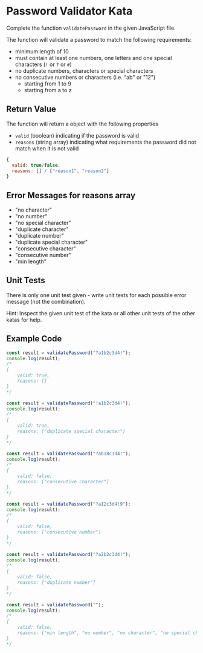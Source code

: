 # Password Validator Kata

Complete the function `validatePassword` in the given JavaScript file.

The function will validate a password to match the following requirements:

- minimum length of 10
- must contain at least one numbers, one letters and one special characters (`!` or `?` or `#`)
- no duplicate numbers, characters or special characters
- no consecutive numbers or characters (i.e. "ab" or "12")
  - starting from 1 to 9
  - starting from a to z

## Return Value

The function will return a object with the following properties

- `valid` (boolean) indicating if the password is valid
- `reasons` (string array) indicating what requirements the password did not match when it is not valid

```js
{
  valid: true/false,
  reasons: [] / ["reason1", "reason2"]
}
```

## Error Messages for reasons array

- "no character"
- "no number"
- "no special character"
- "duplicate character"
- "duplicate number"
- "duplicate special character"
- "consecutive character"
- "consecutive number"
- "min length"

## Unit Tests

There is only one unit test given - write unit tests for each possible error message (not the combination).

Hint: Inspect the given unit test of the kata or all other unit tests of the other katas for help.

## Example Code

```js
const result = validatePassword("?a1b2c3d4!");
console.log(result);
/*
{  
    valid: true, 
    reasons: []
}
*/
```

```js
const result = validatePassword("!a1b2c3d4!");
console.log(result);
/*
{  
    valid: true, 
    reasons: ["duplicate special character"]
}
*/
```

```js
const result = validatePassword("?ab18c3d4!");
console.log(result);
/*
{  
    valid: false, 
    reasons: ["consecutive character"]
}
*/
```

```js
const result = validatePassword("?a12c3d4!9");
console.log(result);
/*
{  
    valid: false, 
    reasons: ["consecutive number"]
}
*/
```

```js
const result = validatePassword("?a2b2c3d4!");
console.log(result);
/*
{  
    valid: false, 
    reasons: ["duplicate number"]
}
*/
```

```js
const result = validatePassword("");
console.log(result);
/*
{  
    valid: false, 
    reasons: ["min length", "no number", "no character", "no special character"]
}
*/
```
